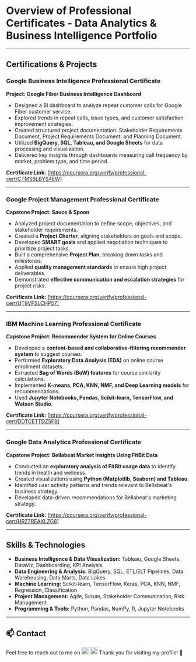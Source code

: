 # Overview of Professional Certificates - Data Analytics & Business Intelligence Portfolio

---

## Certifications & Projects

### **Google Business Intelligence Professional Certificate**

**Project: Google Fiber Business Intelligence Dashboard**
- Designed a BI dashboard to analyze repeat customer calls for Google Fiber customer service.
- Explored trends in repeat calls, issue types, and customer satisfaction improvement strategies.
- Created structured project documentation: Stakeholder Requirements Document, Project Requirements Document, and Planning Document.
- Utilized **BigQuery, SQL, Tableau, and Google Sheets** for data processing and visualization.
- Delivered key insights through dashboards measuring call frequency by market, problem type, and time period.

**Certificate Link:** [https://coursera.org/verify/professional-cert/CTMS6LBYS4EW]

---

### **Google Project Management Professional Certificate**

**Capstone Project: Sauce & Spoon**
- Analyzed project documentation to define scope, objectives, and stakeholder requirements.
- Created a **Project Charter**, aligning stakeholders on goals and scope.
- Developed **SMART goals** and applied negotiation techniques to prioritize project tasks.
- Built a comprehensive **Project Plan**, breaking down tasks and milestones.
- Applied **quality management standards** to ensure high project deliverables.
- Demonstrated **effective communication and escalation strategies** for project risks.

**Certificate Link:** [https://coursera.org/verify/professional-cert/UT9VFSLCHP57]

---

### **IBM Machine Learning Professional Certificate**

**Capstone Project: Recommender System for Online Courses**
- Developed a **content-based and collaborative-filtering recommender system** to suggest courses.
- Performed **Exploratory Data Analysis (EDA)** on online course enrollment datasets.
- Extracted **Bag of Words (BoW) features** for course similarity calculations.
- Implemented **K-means, PCA, KNN, NMF, and Deep Learning models** for recommendations.
- Used **Jupyter Notebooks, Pandas, Scikit-learn, TensorFlow, and Watson Studio**.

**Certificate Link:** [https://coursera.org/verify/professional-cert/DDTCETTDZ5F8]

---

### **Google Data Analytics Professional Certificate**

**Capstone Project: Bellabeat Market Insights Using FitBit Data**
- Conducted an **exploratory analysis of FitBit usage data** to identify trends in health and wellness.
- Created visualizations using **Python (Matplotlib, Seaborn) and Tableau**.
- Identified user activity patterns and trends relevant to Bellabeat's business strategy.
- Developed data-driven recommendations for Bellabeat's marketing strategy.

**Certificate Link:** [https://coursera.org/verify/professional-cert/HRZ7REAXLZG8]

---

## **Skills & Technologies**
- **Business Intelligence & Data Visualization:** Tableau, Google Sheets, DataViz, Dashboarding, KPI Analysis
- **Data Engineering & Analysis:** BigQuery, SQL, ETL/ELT Pipelines, Data Warehousing, Data Marts, Data Lakes
- **Machine Learning:** Scikit-learn, TensorFlow, Keras, PCA, KNN, NMF, Regression, Classification
- **Project Management:** Agile, Scrum, Stakeholder Communication, Risk Management
- **Programming & Tools:** Python, Pandas, NumPy, R, Jupyter Notebooks

---

## 📫 Contact

Feel free to reach out to me on [<img src="https://cdn.icon-icons.com/icons2/1753/PNG/512/iconfinder-social-media-applications-14linkedin-4102586_113786.png" alt="LinkedIn" width="20" height="20">](https://www.linkedin.com/in/venkata-tarun-kumar-mavillapalli-967b4613a/) [<img src="https://cdn.icon-icons.com/icons2/1753/PNG/512/iconfinder-social-media-applications-6twitter-4102580_113802.png" alt="Twitter" width="20" height="20">](https://x.com/mvtkop760) Thank you for visiting my profile! 🙏



